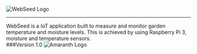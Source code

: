 ![WebSeed Logo](http://i.imgur.com/WZpGHO4.png?1)<hr>
WebSeed is a IoT application built to measure and monitor garden temperature and moisture levels. 
This is achieved by using Raspberry Pi 3, moisture and temperature sensors.
</br>
###Version 1.0
![Amaranth Logo](http://i.imgur.com/0L3HHMk.png?1)


